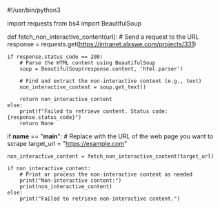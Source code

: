 #!/usr/bin/python3

import requests
from bs4 import BeautifulSoup

def fetch_non_interactive_content(url):
    # Send a request to the URL
    response = requests.get(https://intranet.alxswe.com/projects/331)

    if response.status_code == 200:
        # Parse the HTML content using BeautifulSoup
        soup = BeautifulSoup(response.content, 'html.parser')

        # Find and extract the non-interactive content (e.g., text)
        non_interactive_content = soup.get_text()

        return non_interactive_content
    else:
        print(f"Failed to retrieve content. Status code: {response.status_code}")
        return None

if __name__ == "__main__":
    # Replace with the URL of the web page you want to scrape
    target_url = "https://example.com"

    non_interactive_content = fetch_non_interactive_content(target_url)

    if non_interactive_content:
        # Print or process the non-interactive content as needed
        print("Non-interactive content:")
        print(non_interactive_content)
    else:
        print("Failed to retrieve non-interactive content.")
